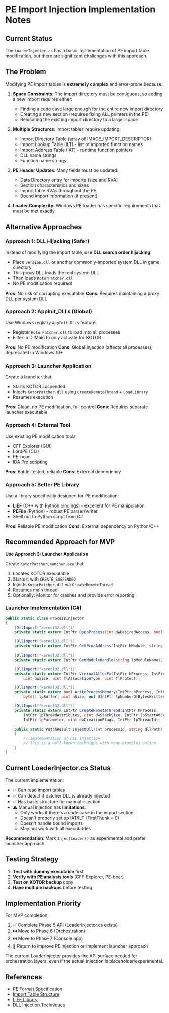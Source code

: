 # PE Import Injection Implementation Notes

## Current Status

The `LoaderInjector.cs` has a basic implementation of PE import table modification, but there are significant challenges with this approach.

## The Problem

Modifying PE import tables is **extremely complex** and error-prone because:

1. **Space Constraints**: The import directory must be contiguous, so adding a new import requires either:
   - Finding a code cave large enough for the entire new import directory
   - Creating a new section (requires fixing ALL pointers in the PE)
   - Relocating the existing import directory to a larger space

2. **Multiple Structures**: Import tables require updating:
   - Import Directory Table (array of IMAGE_IMPORT_DESCRIPTOR)
   - Import Lookup Table (ILT) - list of imported function names
   - Import Address Table (IAT) - runtime function pointers
   - DLL name strings
   - Function name strings

3. **PE Header Updates**: Many fields must be updated:
   - Data Directory entry for imports (size and RVA)
   - Section characteristics and sizes
   - Import table RVAs throughout the PE
   - Bound import information (if present)

4. **Loader Complexity**: Windows PE loader has specific requirements that must be met exactly

## Alternative Approaches

### Approach 1: DLL Hijacking (Safer)
Instead of modifying the import table, use **DLL search order hijacking**:
- Place `version.dll` or another commonly-imported system DLL in game directory
- This proxy DLL loads the real system DLL
- Then loads `KotorPatcher.dll`
- No PE modification required!

**Pros**: No risk of corrupting executable
**Cons**: Requires maintaining a proxy DLL per system DLL

### Approach 2: AppInit_DLLs (Global)
Use Windows registry `AppInit_DLLs` feature:
- Register `KotorPatcher.dll` to load into all processes
- Filter in DllMain to only activate for KOTOR

**Pros**: No PE modification
**Cons**: Global injection (affects all processes), deprecated in Windows 10+

### Approach 3: Launcher Application
Create a launcher that:
- Starts KOTOR suspended
- Injects `KotorPatcher.dll` using `CreateRemoteThread` + `LoadLibrary`
- Resumes execution

**Pros**: Clean, no PE modification, full control
**Cons**: Requires separate launcher executable

### Approach 4: External Tool
Use existing PE modification tools:
- CFF Explorer (GUI)
- LordPE (CLI)
- PE-bear
- IDA Pro scripting

**Pros**: Battle-tested, reliable
**Cons**: External dependency

### Approach 5: Better PE Library
Use a library specifically designed for PE modification:
- **LIEF** (C++ with Python bindings) - excellent for PE manipulation
- **PEFile** (Python) - robust PE parser/writer
- Shell out to Python script from C#

**Pros**: Reliable PE modification
**Cons**: External dependency on Python/C++

## Recommended Approach for MVP

**Use Approach 3: Launcher Application**

Create `KotorPatcherLauncher.exe` that:
1. Locates KOTOR executable
2. Starts it with `CREATE_SUSPENDED`
3. Injects `KotorPatcher.dll` via `CreateRemoteThread`
4. Resumes main thread
5. Optionally: Monitor for crashes and provide error reporting

### Launcher Implementation (C#)

```csharp
public static class ProcessInjector
{
    [DllImport("kernel32.dll")]
    private static extern IntPtr OpenProcess(int dwDesiredAccess, bool bInheritHandle, int dwProcessId);

    [DllImport("kernel32.dll")]
    private static extern IntPtr GetProcAddress(IntPtr hModule, string procName);

    [DllImport("kernel32.dll")]
    private static extern IntPtr GetModuleHandle(string lpModuleName);

    [DllImport("kernel32.dll")]
    private static extern IntPtr VirtualAllocEx(IntPtr hProcess, IntPtr lpAddress,
        uint dwSize, uint flAllocationType, uint flProtect);

    [DllImport("kernel32.dll")]
    private static extern bool WriteProcessMemory(IntPtr hProcess, IntPtr lpBaseAddress,
        byte[] lpBuffer, uint nSize, out UIntPtr lpNumberOfBytesWritten);

    [DllImport("kernel32.dll")]
    private static extern IntPtr CreateRemoteThread(IntPtr hProcess,
        IntPtr lpThreadAttributes, uint dwStackSize, IntPtr lpStartAddress,
        IntPtr lpParameter, uint dwCreationFlags, IntPtr lpThreadId);

    public static PatchResult InjectDll(int processId, string dllPath)
    {
        // Implementation of DLL injection
        // This is a well-known technique with many examples online
    }
}
```

## Current LoaderInjector.cs Status

The current implementation:
- ✅ Can read import tables
- ✅ Can detect if patcher DLL is already injected
- ✅ Has basic structure for manual injection
- ⚠️ Manual injection has **limitations**:
  - Only works if there's a code cave in the import section
  - Doesn't properly set up IAT/ILT (FirstThunk = 0)
  - Doesn't handle bound imports
  - May not work with all executables

**Recommendation**: Mark `InjectLoader()` as experimental and prefer launcher approach

## Testing Strategy

1. **Test with dummy executable** first
2. **Verify with PE analysis tools** (CFF Explorer, PE-bear)
3. **Test on KOTOR backup** copy
4. **Have multiple backups** before testing

## Implementation Priority

For MVP completion:

1. ✅ Complete Phase 5 API (LoaderInjector.cs exists)
2. ⏭️ Move to Phase 6 (Orchestration)
3. ⏭️ Move to Phase 7 (Console app)
4. 🔄 Return to improve PE injection or implement launcher approach

The current LoaderInjector provides the API surface needed for orchestration layers, even if the actual injection is placeholder/experimental.

## References

- [PE Format Specification](https://docs.microsoft.com/en-us/windows/win32/debug/pe-format)
- [Import Table Structure](https://0xrick.github.io/win-internals/pe3/)
- [LIEF Library](https://lief.quarkslab.com/)
- [DLL Injection Techniques](https://www.ired.team/offensive-security/code-injection-process-injection/dll-injection)

